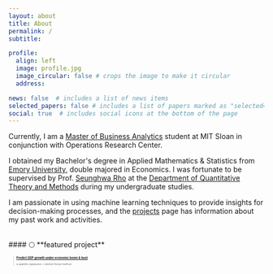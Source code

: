 ```yaml
---
layout: about
title: About
permalink: /
subtitle: 

profile:
  align: left
  image: profile.jpg
  image_circular: false # crops the image to make it circular
  address:

news: false  # includes a list of news items
selected_papers: false # includes a list of papers marked as "selected={true}"
social: true  # includes social icons at the bottom of the page
---
```


<!-- **Currently**{: style="color: #990000; opacity: 0.80;" }, -->
Currently, I am a [Master of Business Analytics](https://mitsloan.mit.edu/master-of-business-analytics#tour-welcome) student at MIT Sloan in conjunction with Operations Research Center.

I obtained my Bachelor's degree in Applied Mathematics & Statistics from [Emory University](https://www.emory.edu/home/index.html), double majored in Economics. I was fortunate to be supervised by Prof. [Seunghwa Rho](https://seunghwarho.github.io/) at the [Department of Quantitative Theory and Methods](https://quantitative.emory.edu/) during my undergraduate studies.

I am passionate in using machine learning techniques to provide insights for decision-making processes, and the [projects](/projects) page has information about my past work and activities.

<br/>
#### 🌕 **featured project**<br/>
<blockquote>
    <h3>
        <a href="https://katherinewangqw.github.io/projects/quantile_regression/">Predict GDP growth under economic boom & bust</a>
    </h3>
    <div class="post-meta">a quantile regression + random forest method</div>
</blockquote>

<!-- <blockquote>
    <h3>
        <a href="https://katherinewangqw.github.io/projects/painting/">Visual Design</a>
    </h3>
    <div class="post-meta">some art works</div>
</blockquote> -->



<style>
    blockquote {
        font-size: 5px;
    }
</style>